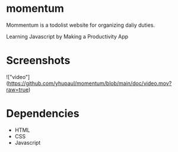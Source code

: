 # momentum

Mommentum is a todolist website for organizing daliy duties.

Learning Javascript by Making a Productivity App

# Screenshots
!["video"] (https://github.com/yhupaul/momentum/blob/main/doc/video.mov?raw=true)

# Dependencies
- HTML 
- CSS 
- Javascript

